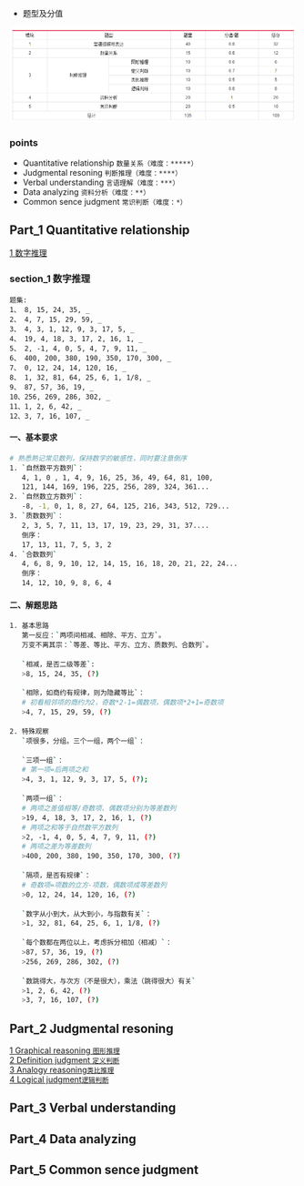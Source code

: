 
* 题型及分值

![avator](./img/12/12.png)

### points
* Quantitative relationship `数量关系（难度：*****）` 
* Judgmental resoning `判断推理（难度：****）`
* Verbal understanding `言语理解（难度：***）`
* Data analyzing `资料分析（难度：**）`
* Common sence judgment `常识判断（难度：*）`

## Part_1 Quantitative relationship
<a href="#section-1-数字推理">1  数字推理</a><br>

### section_1 数字推理


```
题集:
1、 8, 15, 24, 35, _
2、 4, 7, 15, 29, 59, _
3、 4, 3, 1, 12, 9, 3, 17, 5, _
4、 19, 4, 18, 3, 17, 2, 16, 1, _
5、 2, -1, 4, 0, 5, 4, 7, 9, 11, _
6、 400, 200, 380, 190, 350, 170, 300, _
7、 0, 12, 24, 14, 120, 16, _
8、 1, 32, 81, 64, 25, 6, 1, 1/8, _
9、 87, 57, 36, 19, _
10、256, 269, 286, 302, _
11、1, 2, 6, 42, _
12、3, 7, 16, 107, _
```

#### 一、基本要求
```bash
# 熟悉熟记常见数列，保持数字的敏感性，同时要注意倒序
1. `自然数平方数列`：
   4, 1, 0 , 1, 4, 9, 16, 25, 36, 49, 64, 81, 100,
   121, 144, 169, 196, 225, 256, 289, 324, 361...
2. `自然数立方数列`：
   -8, -1, 0, 1, 8, 27, 64, 125, 216, 343, 512, 729...
3. `质数数列`：
   2, 3, 5, 7, 11, 13, 17, 19, 23, 29, 31, 37....
   倒序：
   17, 13, 11, 7, 5, 3, 2
4. `合数数列`
   4, 6, 8, 9, 10, 12, 14, 15, 16, 18, 20, 21, 22, 24...
   倒序：
   14, 12, 10, 9, 8, 6, 4
```

#### 二、解题思路
```bash
1. 基本思路
   第一反应：`两项间相减、相除、平方、立方`。
   万变不离其宗：`等差、等比、平方、立方、质数列、合数列`。
   
   `相减，是否二级等差`: 
   >8, 15, 24, 35, (?)

   `相除，如商约有规律，则为隐藏等比`：
   # 初看相邻项的商约为2，奇数*2-1=偶数项，偶数项*2+1=奇数项
   >4, 7, 15, 29, 59, (?)
   
2. 特殊观察
   `项很多，分组。三个一组，两个一组`：

   `三项一组`：
   # 第一项=后两项之和
   >4, 3, 1, 12, 9, 3, 17, 5, (?);
   
   `两项一组`：
   # 两项之差值相等/奇数项、偶数项分别为等差数列
   >19, 4, 18, 3, 17, 2, 16, 1, (?)
   # 两项之和等于自然数平方数列
   >2, -1, 4, 0, 5, 4, 7, 9, 11, (?)
   # 两项之差为等差数列
   >400, 200, 380, 190, 350, 170, 300, (?)

   `隔项，是否有规律`：
   # 奇数项=项数的立方-项数，偶数项成等差数列
   >0, 12, 24, 14, 120, 16, (?)

   `数字从小到大，从大到小，与指数有关`：
   >1, 32, 81, 64, 25, 6, 1, 1/8, (?)

   `每个数都在两位以上，考虑拆分相加（相减）`：
   >87, 57, 36, 19, (?)
   >256, 269, 286, 302, (?)

   `数跳得大，与次方（不是很大），乘法（跳得很大）有关`
   >1, 2, 6, 42, (?)
   >3, 7, 16, 107, (?)
```

## Part_2 Judgmental resoning
<a href="#section-1-graphical-reasoning">1  Graphical reasoning `图形推理`</a><br>
<a href="#section-2-definition-judgment">2 Definition judgment `定义判断`</a><br>
<a href="#section-3-alnalogy-reasoning">3 Analogy reasoning`类比推理`</a><br>
<a href="#section-4-logical-judgment">4 Logical judgment`逻辑判断`</a><br>

## Part_3 Verbal understanding
## Part_4 Data analyzing
## Part_5 Common sence judgment
